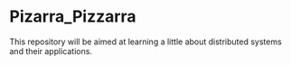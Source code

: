 # Pizarra_Pizzarra
This repository will be aimed at learning a little about distributed systems and their applications.
